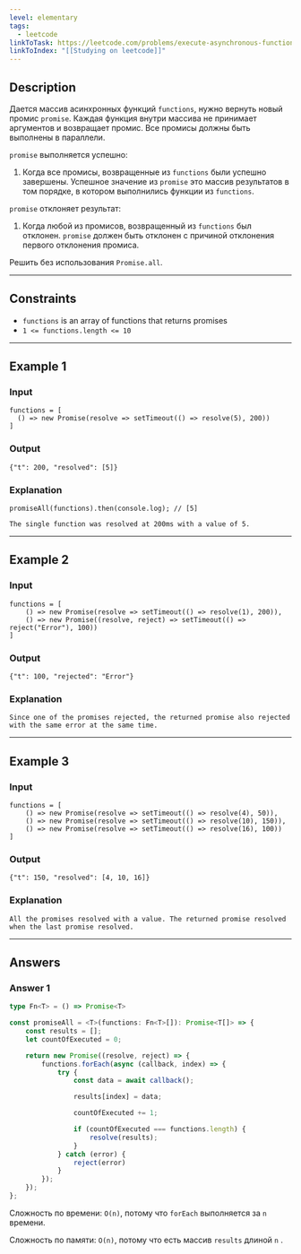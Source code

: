 ```yaml
---
level: elementary
tags:
  - leetcode
linkToTask: https://leetcode.com/problems/execute-asynchronous-functions-in-parallel/description/?envType=study-plan-v2&envId=30-days-of-javascript
linkToIndex: "[[Studying on leetcode]]"
---
```

## Description

Дается массив асинхронных функций `functions`, нужно вернуть новый промис `promise`. Каждая функция внутри массива не принимает аргументов и возвращает промис. Все промисы должны быть выполнены в параллели.

`promise` выполняется успешно:
1. Когда все промисы, возвращенные из `functions` были успешно завершены. Успешное значение из `promise` это массив результатов в том порядке, в котором выполнились функции из `functions`.

`promise` отклоняет результат:
1. Когда любой из промисов, возвращенный из `functions` был отклонен. `promise` должен быть отклонен с причиной отклонения первого отклонения промиса.

Решить без использования `Promise.all`.

---
## Constraints

- `functions` is an array of functions that returns promises
- `1 <= functions.length <= 10`

---
## Example 1

### Input

```
functions = [
  () => new Promise(resolve => setTimeout(() => resolve(5), 200))
]
```
### Output

```
{"t": 200, "resolved": [5]}
```
### Explanation

```
promiseAll(functions).then(console.log); // [5]

The single function was resolved at 200ms with a value of 5.
```

---
## Example 2

### Input

```
functions = [
    () => new Promise(resolve => setTimeout(() => resolve(1), 200)), 
    () => new Promise((resolve, reject) => setTimeout(() => reject("Error"), 100))
]
```
### Output

```
{"t": 100, "rejected": "Error"}
```
### Explanation

```
Since one of the promises rejected, the returned promise also rejected with the same error at the same time.
```

---
## Example 3

### Input

```
functions = [
    () => new Promise(resolve => setTimeout(() => resolve(4), 50)), 
    () => new Promise(resolve => setTimeout(() => resolve(10), 150)), 
    () => new Promise(resolve => setTimeout(() => resolve(16), 100))
]
```
### Output

```
{"t": 150, "resolved": [4, 10, 16]}
```
### Explanation

```
All the promises resolved with a value. The returned promise resolved when the last promise resolved.
```

---
## Answers

### Answer 1

```typescript
type Fn<T> = () => Promise<T>

const promiseAll = <T>(functions: Fn<T>[]): Promise<T[]> => {
    const results = [];
    let countOfExecuted = 0;

    return new Promise((resolve, reject) => {
        functions.forEach(async (callback, index) => {
            try {
                const data = await callback();

                results[index] = data;

                countOfExecuted += 1;

                if (countOfExecuted === functions.length) {
                    resolve(results);
                }
            } catch (error) {
                reject(error)
            }
        });
    });
};
```

Сложность по времени: `O(n)`, потому что `forEach` выполняется за `n` времени.

Сложность по памяти: `O(n)`, потому что есть массив `results` длиной `n` .

